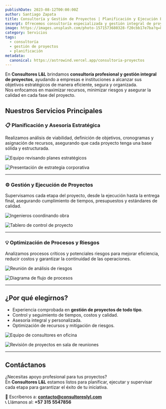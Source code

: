 ```yaml
---
publishDate: 2023-08-12T00:00:00Z
author: Santiago Zapata
title: Consultoría y Gestión de Proyectos | Planificación y Ejecución Estratégica
excerpt: Ofrecemos consultoría especializada y gestión integral de proyectos, asegurando planificación, control, seguimiento y cumplimiento de objetivos en tiempo y presupuesto.
image: https://images.unsplash.com/photo-1571573680328-f20cbb17e7ba?q=80&w=1974&auto=format&fit=crop&ixlib=rb-4.1.0&ixid=M3wxMjA3fDB8MHxwaG90by1wYWdlfHx8fGVufDB8fHx8fA%3D%3D
category: Servicios
tags:
  - consultoría
  - gestión de proyectos
  - planificación
metadata:
  canonical: https://astrowind.vercel.app/consultoria-proyectos
---
```


En **Consultores L&L** brindamos **consultoría profesional y gestión integral de proyectos**, ayudando a empresas e instituciones a alcanzar sus objetivos estratégicos de manera eficiente, segura y organizada.  
Nos enfocamos en maximizar recursos, minimizar riesgos y asegurar la calidad en cada fase del proyecto.

## Nuestros Servicios Principales

### 📋 Planificación y Asesoría Estratégica
Realizamos análisis de viabilidad, definición de objetivos, cronogramas y asignación de recursos, asegurando que cada proyecto tenga una base sólida y estructurada.

![Equipo revisando planes estratégicos](
https://images.unsplash.com/photo-1573166826272-5acd0ef8f650?q=80&w=2069&auto=format&fit=crop&ixlib=rb-4.1.0&ixid=M3wxMjA3fDB8MHxwaG90by1wYWdlfHx8fGVufDB8fHx8fA%3D%3D0)

![Presentación de estrategia corporativa](
https://images.unsplash.com/photo-1631171992385-784ae02b1acb?q=80&w=2019&auto=format&fit=crop&ixlib=rb-4.1.0&ixid=M3wxMjA3fDB8MHxwaG90by1wYWdlfHx8fGVufDB8fHx8fA%3D%3D)


---

### ⚙️ Gestión y Ejecución de Proyectos
Supervisamos cada etapa del proyecto, desde la ejecución hasta la entrega final, asegurando cumplimiento de tiempos, presupuestos y estándares de calidad.

![Ingenieros coordinando obra](
https://images.unsplash.com/flagged/photo-1551135049-83f3419ef05c?q=80&w=2070&auto=format&fit=crop&ixlib=rb-4.1.0&ixid=M3wxMjA3fDB8MHxwaG90by1wYWdlfHx8fGVufDB8fHx8fA%3D%3D)

![Tablero de control de proyecto](
https://images.unsplash.com/photo-1742112125630-dd2955dd6120?q=80&w=2070&auto=format&fit=crop&ixlib=rb-4.1.0&ixid=M3wxMjA3fDB8MHxwaG90by1wYWdlfHx8fGVufDB8fHx8fA%3D%3D)



---

### 💡 Optimización de Procesos y Riesgos
Analizamos procesos críticos y potenciales riesgos para mejorar eficiencia, reducir costos y garantizar la continuidad de las operaciones.

![Reunión de análisis de riesgos](
https://images.unsplash.com/photo-1676276375942-0f672b181f6e?q=80&w=2070&auto=format&fit=crop&ixlib=rb-4.1.0&ixid=M3wxMjA3fDB8MHxwaG90by1wYWdlfHx8fGVufDB8fHx8fA%3D%3D)

![Diagrama de flujo de procesos](
https://images.unsplash.com/photo-1729710877242-6305c22c18b8?q=80&w=2070&auto=format&fit=crop&ixlib=rb-4.1.0&ixid=M3wxMjA3fDB8MHxwaG90by1wYWdlfHx8fGVufDB8fHx8fA%3D%3D)



---

## ¿Por qué elegirnos?

- Experiencia comprobada en **gestión de proyectos de todo tipo**.  
- Control y seguimiento de tiempos, costos y calidad.  
- Asesoría integral y personalizada.  
- Optimización de recursos y mitigación de riesgos.

![Equipo de consultores en oficina](
https://images.unsplash.com/photo-1620413810267-57608544e5a4?q=80&w=2068&auto=format&fit=crop&ixlib=rb-4.1.0&ixid=M3wxMjA3fDB8MHxwaG90by1wYWdlfHx8fGVufDB8fHx8fA%3D%3D)

![Revisión de proyectos en sala de reuniones](
https://images.unsplash.com/photo-1615914143778-1a1a6e50c5dd?q=80&w=2068&auto=format&fit=crop&ixlib=rb-4.1.0&ixid=M3wxMjA3fDB8MHxwaG90by1wYWdlfHx8fGVufDB8fHx8fA%3D%3D)

---

## Contáctanos

¿Necesitas apoyo profesional para tus proyectos?  
En **Consultores L&L** estamos listos para planificar, ejecutar y supervisar cada etapa para garantizar el éxito de tu iniciativa.

📩 Escríbenos a: **contacto@consultoreslyl.com**  
📞 Llámanos al: **+57 315 5547856**

